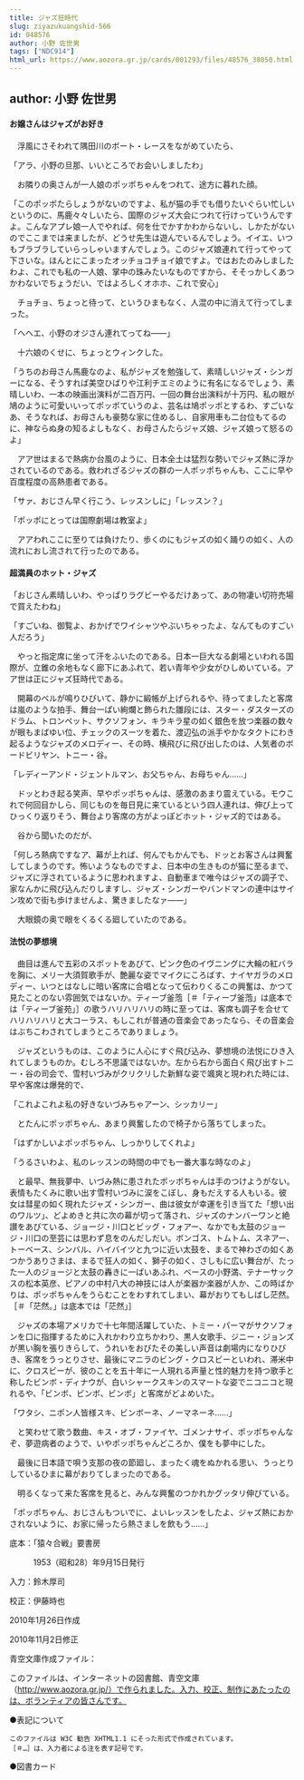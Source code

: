 ```yaml
---
title: ジャズ狂時代
slug: ziyazukuangshid-566
id: 048576
author: 小野 佐世男
tags: ["NDC914"]
html_url: https://www.aozora.gr.jp/cards/001293/files/48576_38050.html
---
```


## author: 小野 佐世男

#### お嬢さんはジャズがお好き




　浮風にさそわれて隅田川のボート・レースをながめていたら、

「アラ、小野の旦那、いいところでお会いしましたわ」

　お隣りの奥さんが一人娘のポッポちゃんをつれて、途方に暮れた顔。

「このポッポたらしょうがないのですよ、私が猫の手でも借りたいぐらい忙しいというのに、馬鹿々々しいたら、国際のジャズ大会につれて行けっていうんですよ。こんなアプレ娘一人でやれば、何を仕でかすかわからないし、しかたがないのでここまでは来ましたが、どうせ先生は遊んでいるんでしょう。イイエ、いつもブラブラしていらっしゃいますんでしょう。このジャズ娘連れて行ってやって下さいな。ほんとにこまったオッチョコチョイ娘ですよ。ではおたのみしましたわよ、これでも私の一人娘、掌中の珠みたいなものですから、そそっかしくあつかわないでちょうだい、ではよろしくオホホ、これで安心」

　チョチョ、ちょっと待って、というひまもなく、人混の中に消えて行ってしまった。

「ヘヘエ、小野のオジさん連れてってね――」

　十六娘のくせに、ちょっとウィンクした。

「うちのお母さん馬鹿なのよ、私がジャズを勉強して、素晴しいジャズ・シンガーになる、そうすれば美空ひばりや江利チエミのように有名になるでしょう、素晴しいわ、一本の映画出演料が二百万円、一回の舞台出演料が十万円、私の眼が鳩のように可愛いいってポッポていうのよ、芸名は鳩ポッポとするわ、すごいなあ、そうなれば、お母さんも豪勢な家に住めるし、自家用車も二台位もてるのに、神ならぬ身の知るよしもなく、お母さんたらジャズ娘、ジャズ娘って怒るのよ」

　アア世はまるで熱病か台風のように、日本全土は猛烈な勢いでジャズ熱に浮かされているのである。救われざるジャズの群の一人ポッポちゃんも、ここに早や百度程度の高熱患者である。

「サァ、おじさん早く行こう、レッスンしに」「レッスン？」

「ポッポにとっては国際劇場は教室よ」

　アアわれここに至りては負けたり、歩くのにもジャズの如く踊りの如く、人の流れにおし流されて行ったのである。



#### 超満員のホット・ジャズ




「おじさん素晴しいわ、やっぱりラグビーやるだけあって、あの物凄い切符売場で買えたわね」

「すごいね、御覧よ、おかげでワイシャツやぶいちゃったよ、なんてものすごい人だろう」

　やっと指定席に坐って汗をふいたのである。日本一巨大なる劇場といわれる国際が、立錐の余地もなく廊下にあふれて、若い青年や少女がひしめいている。アア世は正にジャズ狂時代である。

　開幕のベルが鳴りひびいて、静かに緞帳が上げられるや、待ってましたと客席は嵐のような拍手、舞台一ぱい絢爛と飾られた雛段には、スター・ダスターズのドラム、トロンペット、サクソフォン、キラキラ星の如く銀色を放つ楽器の数々が眼もまばゆい位、チェックのスーツを着た、渡辺弘の派手やかなタクトにわき起るようなジャズのメロディー、その時、横飛びに飛び出したのは、人気者のボードビリヤン、トニー・谷。

「レディーアンド・ジェントルマン、お父ちゃん、お母ちゃん……」

　ドッとわき起る笑声、早やポッポちゃんは、感激のあまり震えている。モウこれで何回目かしら、同じものを毎日見に来ているという四人連れは、伸び上ってひっくり返りそう、舞台より客席の方がよっぽどホット・ジャズ的ではある。

　谷から聞いたのだが、

「何しろ熱病ですなア、幕が上れば、何んでもかんでも、ドッとお客さんは興奮してしまうのです。怖いようなものですよ、日本中の生きものが猫に至るまで、ジャズに浮されているように思われますよ、自動車まで唯今はジャズの調子で、家なんかに飛び込んだりしますし、ジャズ・シンガーやバンドマンの連中はサイン攻めで街も歩けませんよ、驚きましたなァ――」

　大眼鏡の奥で眼をくるくる廻していたのである。



#### 法悦の夢想境




　曲目は進んで五彩のスポットをあびて、ピンク色のイヴニングに大輪の紅バラを胸に、メリー大須賀歌手が、艶麗な姿でマイクにころばす、ナイヤガラのメロディー、いつとはなしに暗い客席に合唱となって伝わりくるこの興奮は、かつて見たことのない雰囲気ではないか。ティーブ釜萢［＃「ティーブ釜萢」は底本では「ティーブ釜苑」］の歌うハリハリハリの時に至っては、客席も調子を合せてハリハリハリと大コーラス、もしこれが普通の音楽会であったなら、その音楽会はぶちこわされてしまうところでありましょう。

　ジャズというものは、このように人心にすぐ飛び込み、夢想境の法悦にひき入れてしまうものか。むしろ不思議ではないか。左から右から面白く飛び出すトニー・谷の司会で、雪村いづみがクリクリした新鮮な姿で颯爽と現われた時には、早や客席は爆発的で、

「これよこれよ私の好きないづみちゃアーン、シッカリー」

　とたんにポッポちゃん、あまり興奮したので椅子から落ちてしまった。

「はずかしいよポッポちゃん、しっかりしてくれよ」

「うるさいわよ、私のレッスンの時間の中でも一番大事な時なのよ」

　と最早、無我夢中、いづみ熱に患されたポッポちゃんは手のつけようがない。表情もたくみに歌い出す雪村いづみに涙をこぼし、身もだえする人もいる。彼女は彗星の如く現れたジャズ・シンガー、曲は彼女が幸運を引き当てた「想い出のワルツ」、どよめきと共に次の幕が切って落され、ジャズのナンバーワンと絶讃をあびている、ジョージ・川口とビッグ・フォアー、なかでも太鼓のジョージ・川口の至芸には思わず息をのんだしだい。ボンゴス、トムトム、スネアー、トーベース、シンバル、ハイバイツと九つに近い太鼓を、まるで神わざの如くあつかうありさまは、まるで狂人の如く、獅子の如く、さしもに広い舞台が、たった一人のジョージと太鼓の轟きに一ぱいあふれ、ベースの小野満、テナーサックスの松本英彦、ピアノの中村八大の神技には人が楽器か楽器が人か、この時ばかりは、ポッポちゃんをうらむことをわすれてしまい、幕がおりてもしばし茫然。［＃「茫然。」は底本では「茫然」］

　ジャズの本場アメリカで十七年間活躍していた、トミー・パーマがサクソフォンを口に指揮するために入れかわり立ちかわり、黒人女歌手、ジニー・ジョンズが黒い胸を張りきらして、うれいをおびたその美しい声音は劇場内になりひびき、客席をうっとりさせ、最後にマニラのビング・クロスビーといわれ、滞米中に、クロスビーが、彼のことを五十年に一人現れる声量と性的魅力を持つ歌手と称したビンボ・ディナウが、白いシャークスキンのスマートな姿でニコニコと現れるや、「ビンボ、ビンボ、ビンボ」と客席がどよめいた。

「ワタシ、ニポン人皆様スキ、ビンボーネ、ノーマネーネ……」

　と笑わせて歌う数曲、キス・オブ・ファイヤ、ゴメンナサイ、ポッポちゃんなぞ、夢遊病者のようで、いやポッポちゃんどころか、僕をも夢中にした。

　最後に日本語で唄う支那の夜の節廻し、まったく魂をぬかれる思い、うっとりしているひまに幕がおりてしまったのである。

　明るくなって来た客席を見ると、みんな興奮のつかれかグッタリ伸びている。

「ポッポちゃん、おじさんもついでに、よいレッスンをしたよ、ジャズ熱におかされないように、お家に帰ったら熱さましを飲もう……」













底本：「猿々合戦」要書房

　　　1953（昭和28）年9月15日発行

入力：鈴木厚司

校正：伊藤時也

2010年1月26日作成

2010年11月2日修正

青空文庫作成ファイル：

このファイルは、インターネットの図書館、青空文庫（http://www.aozora.gr.jp/）で作られました。入力、校正、制作にあたったのは、ボランティアの皆さんです。











●表記について


	このファイルは W3C 勧告 XHTML1.1 にそった形式で作成されています。
	［＃…］は、入力者による注を表す記号です。







●図書カード